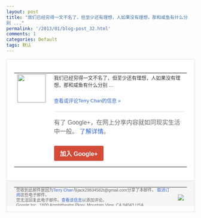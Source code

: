 ```yaml
---
layout: post
title: "我们已经穷得一文不名了，但至少还有理想，人如果没有理想，那和咸鱼有什么分
别 ..."
permalink: '/2013/01/blog-post_32.html'
comments: 1
categories: Default
tags: 默认
---
```

<!-- X-Notifications: 1:e5fc8b5930000000 -->

<div style="border:solid 1px #dfdfdf;color:#686868;font:13px Arial"><div style="background-color:#fff;padding:20px;"><table cellpadding="0" cellspacing="0"><tr><td style="padding-right:15px;vertical-align:top"><a href="https://plus.google.com/_/notifications/emlink?emr=14900066512970582018&amp;emid=CIC9vLDairUCFcoacgodZFEAAA&amp;path=%2F108643996575278738906&amp;dt=1359364230164&amp;uob=8"><img height="75" src="https://lh3.googleusercontent.com/-KKRGTyJ5Bl0/AAAAAAAAAAI/AAAAAAAAtnY/R4QEWIp3Ur0/s75-c-k-a/photo.jpg" style="border:solid 1px #cccccc;" width="75"/></a></td><td style="width:578px;color:#333;font:13px Arial;vertical-align:top"><div style="padding-bottom:10px">我们已经穷得一文不名了，但至少还有理想，<wbr/>人如果没有理想，那和咸鱼有什么分别 …</div><p><a href="https://plus.google.com/_/notifications/emlink?emr=14900066512970582018&amp;emid=CIC9vLDairUCFcoacgodZFEAAA&amp;path=%2F108643996575278738906%2Fposts%2FHztczv7b1Ae%3Fgpinv%3DAMIXal8l5AyxR4yiRcJhiEUlzy4ADeWA2nQIPo8H9yO1TDwCAOAoAl4SaNxzXaAy_I1PG3lQOYTKjqE-Cv0KmqXxtrapyFVDp2hzh6JEleIzMY9EWNHKqMc&amp;dt=1359364230164&amp;uob=8" style="color:#3366CC;text-decoration:none">查看或评论Terry Chan的信息 »</a></p><div style="margin-top:20px;border-top:solid 1px #dfdfdf"><div style="padding:15px 0;color:#686868;font:16px Arial">有了 Google+，在网上分享内容就如同现实生活中一般。 <a href="http://www.google.com/+/learnmore/" style="color:#3366CC;text-decoration:none">了解详情</a>。</div><p><a href="https://plus.google.com/_/notifications/emlink?emr=14900066512970582018&amp;emid=CIC9vLDairUCFcoacgodZFEAAA&amp;path=%2F%3Fgpinv%3DAMIXal8l5AyxR4yiRcJhiEUlzy4ADeWA2nQIPo8H9yO1TDwCAOAoAl4SaNxzXaAy_I1PG3lQOYTKjqE-Cv0KmqXxtrapyFVDp2hzh6JEleIzMY9EWNHKqMc&amp;dt=1359364230164&amp;uob=8" style="display:inline-block;padding:7px 15px;background-color:#d44b38; color:#fff;font-size:16px; font-weight:bold;border-radius:2px;-webkit-border-radius:2px; -moz-border-radius:2px;border:solid 1px #c43b28; white-space:nowrap;text-decoration:none">加入 Google+</a></p></div></td></tr></table></div><div style="border-top:solid 1px #dfdfdf;padding:0 20px; background-color:#f5f5f5"><table cellpadding="0" cellspacing="0" style="height:50px"><tbody><tr><td style="vertical-align:middle;width:100%; color:#636363;font:11px Arial; line-height:120%">您收到此邮件是因为<a href="https://plus.google.com/_/notifications/emlink?emr=14900066512970582018&amp;emid=CIC9vLDairUCFcoacgodZFEAAA&amp;path=%2F108643996575278738906%3Fgpinv%3DAMIXal8l5AyxR4yiRcJhiEUlzy4ADeWA2nQIPo8H9yO1TDwCAOAoAl4SaNxzXaAy_I1PG3lQOYTKjqE-Cv0KmqXxtrapyFVDp2hzh6JEleIzMY9EWNHKqMc&amp;dt=1359364230164&amp;uob=8" style="color:#3366CC;text-decoration:none">Terry Chan</a>与jack29834582t@gmail.com分享了本邮件。 <a href="https://plus.google.com/_/notifications/emlink?emr=14900066512970582018&amp;emid=CIC9vLDairUCFcoacgodZFEAAA&amp;path=%2F_%2Fnonplus%2Femailsettings%3Fgpinv%3DAMIXal8l5AyxR4yiRcJhiEUlzy4ADeWA2nQIPo8H9yO1TDwCAOAoAl4SaNxzXaAy_I1PG3lQOYTKjqE-Cv0KmqXxtrapyFVDp2hzh6JEleIzMY9EWNHKqMc%26est%3DADH5u8Uqkw4HETjXzFAHk9o2ztLIkZ5O5xyymTMqtnmdfwSjOx7-wiLAx_ymkAVgOaneivHAwrEl1EvfG84akr2Jd8HHeetkIeAq4XhxQVFXjbESZ7rShy8OI_xgBVV4Q5bhPff1ii3QLmnZ5mZrN_ASYUMSLYa6iw&amp;dt=1359364230164&amp;uob=8" style="color:#3366CC;text-decoration:none">取消订阅</a>这些电子邮件。<br/>您无法回复此电子邮件。<a href="https://plus.google.com/_/notifications/emlink?emr=14900066512970582018&amp;emid=CIC9vLDairUCFcoacgodZFEAAA&amp;path=%2F108643996575278738906%2Fposts%2FHztczv7b1Ae%3Fgpinv%3DAMIXal8l5AyxR4yiRcJhiEUlzy4ADeWA2nQIPo8H9yO1TDwCAOAoAl4SaNxzXaAy_I1PG3lQOYTKjqE-Cv0KmqXxtrapyFVDp2hzh6JEleIzMY9EWNHKqMc&amp;dt=1359364230164&amp;uob=8" style="color:#3366CC;text-decoration:none">查看该信息</a>以添加评论。<br/>Google Inc., 1600 Amphitheatre Pkwy, Mountain View, CA 94043 USA</td><td><img src="https://ssl.gstatic.com/s2/oz/images/notifications/logo/google-plus-6617a72bb36cc548861652780c9e6ff1.png"/></td></tr></tbody></table></div></div>
